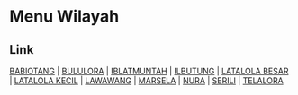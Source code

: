 # Menu Wilayah

## Link

[BABIOTANG](https://github.com/gigit-pemilu/pemilu-2024-81-maluku/tree/main/pileg-dpr/hitung-suara/sub/81-maluku/sub/08-maluku-barat-daya/sub/09-pulau-masela/sub/2006-babiotang)
 | 
[BULULORA](https://github.com/gigit-pemilu/pemilu-2024-81-maluku/tree/main/pileg-dpr/hitung-suara/sub/81-maluku/sub/08-maluku-barat-daya/sub/09-pulau-masela/sub/2011-bululora)
 | 
[IBLATMUNTAH](https://github.com/gigit-pemilu/pemilu-2024-81-maluku/tree/main/pileg-dpr/hitung-suara/sub/81-maluku/sub/08-maluku-barat-daya/sub/09-pulau-masela/sub/2007-iblatmuntah)
 | 
[ILBUTUNG](https://github.com/gigit-pemilu/pemilu-2024-81-maluku/tree/main/pileg-dpr/hitung-suara/sub/81-maluku/sub/08-maluku-barat-daya/sub/09-pulau-masela/sub/2008-ilbutung)
 | 
[LATALOLA BESAR](https://github.com/gigit-pemilu/pemilu-2024-81-maluku/tree/main/pileg-dpr/hitung-suara/sub/81-maluku/sub/08-maluku-barat-daya/sub/09-pulau-masela/sub/2001-latalola-besar)
 | 
[LATALOLA KECIL](https://github.com/gigit-pemilu/pemilu-2024-81-maluku/tree/main/pileg-dpr/hitung-suara/sub/81-maluku/sub/08-maluku-barat-daya/sub/09-pulau-masela/sub/2003-latalola-kecil)
 | 
[LAWAWANG](https://github.com/gigit-pemilu/pemilu-2024-81-maluku/tree/main/pileg-dpr/hitung-suara/sub/81-maluku/sub/08-maluku-barat-daya/sub/09-pulau-masela/sub/2009-lawawang)
 | 
[MARSELA](https://github.com/gigit-pemilu/pemilu-2024-81-maluku/tree/main/pileg-dpr/hitung-suara/sub/81-maluku/sub/08-maluku-barat-daya/sub/09-pulau-masela/sub/2005-marsela)
 | 
[NURA](https://github.com/gigit-pemilu/pemilu-2024-81-maluku/tree/main/pileg-dpr/hitung-suara/sub/81-maluku/sub/08-maluku-barat-daya/sub/09-pulau-masela/sub/2010-nura)
 | 
[SERILI](https://github.com/gigit-pemilu/pemilu-2024-81-maluku/tree/main/pileg-dpr/hitung-suara/sub/81-maluku/sub/08-maluku-barat-daya/sub/09-pulau-masela/sub/2002-serili)
 | 
[TELALORA](https://github.com/gigit-pemilu/pemilu-2024-81-maluku/tree/main/pileg-dpr/hitung-suara/sub/81-maluku/sub/08-maluku-barat-daya/sub/09-pulau-masela/sub/2004-telalora)

